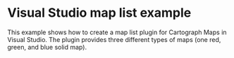# Visual Studio map list example
This example shows how to create a map list plugin for Cartograph Maps in Visual Studio. The plugin provides three different types of maps (one red, green, and blue solid map).
